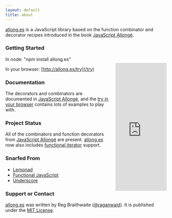 ```yaml
---
layout: default
title: about
---
```


<a href="https://github.com/raganwald/allong.es">allong.es</a> is a JavaScript library based on the function combinator and decorator recipes introduced in the book <a href="http://leanpub.com/javascript-allonge">JavaScript Allongé</a>.

### Getting Started

<iframe style="float:right;margin-left:20px;margin-bottom:20px;margin-top:20px" width="160" height="400" src="https://leanpub.com/javascript-allonge/embed" frameborder="0" allowtransparency="true"></iframe>

In node: "npm install allong.es"

In your browser: [http://allong.es/try](/try)

### Documentation

The decorators and combinators are documented in <a href="http://leanpub.com/javascript-allonge">JavaScript Allongé</a>, and the <a href="/try/">try in your browser</a> contains lots of examples to play with.

### Project Status

All of the combinators and function decorators from <a href="http://leanpub.com/javascript-allonge">JavaScript Allongé</a> are present. <a href="https://github.com/raganwald/allong.es">allong.es</a> now also includes <a href="https://github.com/raganwald/allong.es#functional-iterators">functional iterator</a> support.

### Snarfed From

* <a href="http://github.com/fogus/lemonad">Lemonad</a>
* <a href="http://osteele.com/sources/javascript/functional/">Functional JavaScript</a>
* <a href="http://underscorejs.org/">Underscore</a>

### Support or Contact

<a href="https://github.com/raganwald/allong.es">allong.es</a> was written by Reg Braithwaite (<a href="https://github.com/raganwald" class="user-mention">@raganwald</a>). It is published under the <a href="http://opensource.org/licenses/MIT">MIT License</a>.